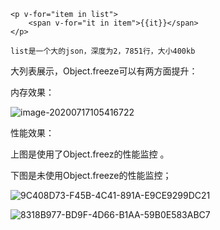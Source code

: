 

```
<p v-for="item in list">
    <span v-for="it in item">{{it}}</span>
</p>

list是一个大的json，深度为2，7851行，大小400kb
```



大列表展示，Object.freeze可以有两方面提升：

内存效果：

![image-20200717105416722](https://tva1.sinaimg.cn/middle/007S8ZIlly1ggts6fvvm9j30zo0coq6v.jpg)



性能效果：

上图是使用了Object.freez的性能监控 。

下图是未使用Object.freeze的性能监控；

![9C408D73-F45B-4C41-891A-E9CE9299DC21](https://tva1.sinaimg.cn/middle/007S8ZIlly1ggts760pexj30wo0egjt6.jpg)



![8318B977-BD9F-4D66-B1AA-59B0E583ABC7](https://tva1.sinaimg.cn/middle/007S8ZIlly1ggts7ewjzbj30ug0j0wgz.jpg)

